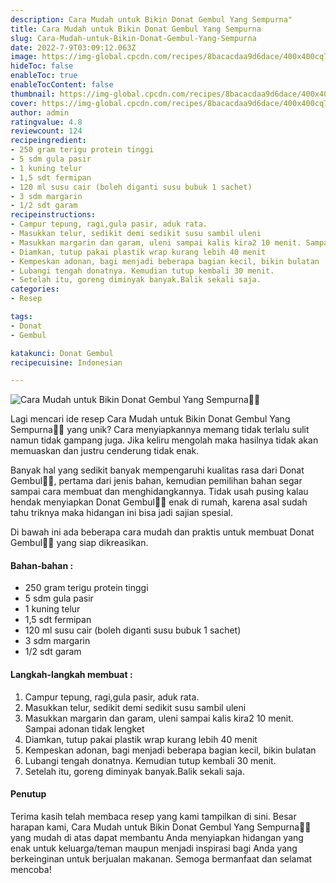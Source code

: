 ```yaml
---
description: Cara Mudah untuk Bikin Donat Gembul Yang Sempurna"
title: Cara Mudah untuk Bikin Donat Gembul Yang Sempurna
slug: Cara-Mudah-untuk-Bikin-Donat-Gembul-Yang-Sempurna
date: 2022-7-9T03:09:12.063Z
image: https://img-global.cpcdn.com/recipes/8bacacdaa9d6dace/400x400cq70/photo.jpg
hideToc: false
enableToc: true
enableTocContent: false
thumbnail: https://img-global.cpcdn.com/recipes/8bacacdaa9d6dace/400x400cq70/photo.jpg
cover: https://img-global.cpcdn.com/recipes/8bacacdaa9d6dace/400x400cq70/photo.jpg
author: admin
ratingvalue: 4.8
reviewcount: 124
recipeingredient:
- 250 gram terigu protein tinggi
- 5 sdm gula pasir
- 1 kuning telur
- 1,5 sdt fermipan
- 120 ml susu cair (boleh diganti susu bubuk 1 sachet)
- 3 sdm margarin
- 1/2 sdt garam
recipeinstructions:
- Campur tepung, ragi,gula pasir, aduk rata.
- Masukkan telur, sedikit demi sedikit susu sambil uleni
- Masukkan margarin dan garam, uleni sampai kalis kira2 10 menit. Sampai adonan tidak lengket
- Diamkan, tutup pakai plastik wrap kurang lebih 40 menit
- Kempeskan adonan, bagi menjadi beberapa bagian kecil, bikin bulatan
- Lubangi tengah donatnya. Kemudian tutup kembali 30 menit.
- Setelah itu, goreng diminyak banyak.Balik sekali saja.
categories:
- Resep

tags:
- Donat
- Gembul

katakunci: Donat Gembul
recipecuisine: Indonesian

---
```


![Cara Mudah untuk Bikin Donat Gembul Yang Sempurna👩‍🍳](https://img-global.cpcdn.com/recipes/8bacacdaa9d6dace/400x400cq70/photo.jpg)

Lagi mencari ide resep Cara Mudah untuk Bikin Donat Gembul Yang Sempurna👩‍🍳 yang unik? Cara menyiapkannya memang tidak terlalu sulit namun tidak gampang juga. Jika keliru mengolah maka hasilnya tidak akan memuaskan dan justru cenderung tidak enak.

Banyak hal yang sedikit banyak mempengaruhi kualitas rasa dari Donat Gembul👩‍🍳, pertama dari jenis bahan, kemudian pemilihan bahan segar sampai cara membuat dan menghidangkannya. Tidak usah pusing kalau hendak menyiapkan Donat Gembul👩‍🍳 enak di rumah, karena asal sudah tahu triknya maka hidangan ini bisa jadi sajian spesial.

Di bawah ini ada beberapa cara mudah dan praktis untuk membuat Donat Gembul👩‍🍳 yang siap dikreasikan.

<!--inarticleads1-->

#### Bahan-bahan :

- 250 gram terigu protein tinggi
- 5 sdm gula pasir
- 1 kuning telur
- 1,5 sdt fermipan
- 120 ml susu cair (boleh diganti susu bubuk 1 sachet)
- 3 sdm margarin
- 1/2 sdt garam

<!--inarticleads2-->

#### Langkah-langkah membuat :

1. Campur tepung, ragi,gula pasir, aduk rata.
1. Masukkan telur, sedikit demi sedikit susu sambil uleni
1. Masukkan margarin dan garam, uleni sampai kalis kira2 10 menit. Sampai adonan tidak lengket
1. Diamkan, tutup pakai plastik wrap kurang lebih 40 menit
1. Kempeskan adonan, bagi menjadi beberapa bagian kecil, bikin bulatan
1. Lubangi tengah donatnya. Kemudian tutup kembali 30 menit.
1. Setelah itu, goreng diminyak banyak.Balik sekali saja.

#### Penutup

Terima kasih telah membaca resep yang kami tampilkan di sini. Besar harapan kami, Cara Mudah untuk Bikin Donat Gembul Yang Sempurna👩‍🍳 yang mudah di atas dapat membantu Anda menyiapkan hidangan yang enak untuk keluarga/teman maupun menjadi inspirasi bagi Anda yang berkeinginan untuk berjualan makanan. Semoga bermanfaat dan selamat mencoba!